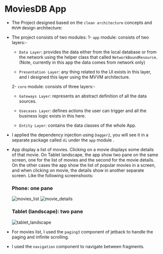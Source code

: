 MoviesDB App
============

* The Project designed based on the `clean architecture` concepts and `MVVM` design architecture:

* The project consists of two modules:
    1- `app` module: consists of two layers:-

    * `Data Layer`: provides the data either from the local database or from the network using the helper class that called `NetworkBoundResource`. (Note, currently in this app the data comes from network only)

    * `Presentation Layer`: any thing related to the UI exists in this layer, and I designed this layer using the MVVM architecture.

    2- `core` module: consists of three layers:-

    * `Gateways Layer`: represents an abstract definition of all the data sources.

    * `Usecases Layer`: defines actions the user can trigger and all the business logic exists in this here.

    * `Entity Layer`: contains the data classes of the whole App.


* I applied the dependency injection using `Dagger2`, you will see it in a separate package called `di` under the `app` module .

* App display a list of movies. Clicking on a movie displays some details of that movie.
On Tablet landscape, the app show two pane on the same screen, one for the list of movies and the second for the movie details.
On the other cases the app show the list of popular movies in a screen, and when clicking on movie, the details show in another separate screen.
Like the following screenshoots:

    ### Phone: one pane
    ![movies_list](https://user-images.githubusercontent.com/17904163/118704754-c099de00-b817-11eb-9042-d06204ea6ede.jpeg) ![movie_details](https://user-images.githubusercontent.com/17904163/118705583-b4625080-b818-11eb-9c6b-b7b3bbf0b821.jpeg)

    ### Tablet (landscape): two pane
    ![tablet_landscape](https://user-images.githubusercontent.com/17904163/118707246-972e8180-b81a-11eb-9ef5-5c48fd77697c.png)

* For movies list, I used the `paging3` component of jetback to handle the paging and infinite scrolling.

* I used the `navigation` component to navigate between fragments.
